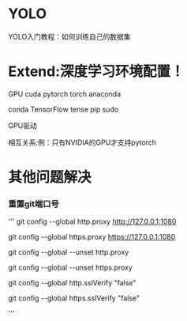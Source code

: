 # YOLO 
YOLO入门教程：如何训练自己的数据集
# Extend:深度学习环境配置！
GPU cuda pytorch torch anaconda 

conda TensorFlow tense pip sudo 

GPU驱动 

相互关系:例：只有NVIDIA的GPU才支持pytorch

# 其他问题解决
### 重置git端口号
'''
git config --global http.proxy http://127.0.0.1:1080

git config --global https.proxy https://127.0.0.1:1080

git config --global --unset http.proxy

git config --global --unset https.proxy

git config --global http.sslVerify "false"

git config --global https.sslVerify "false"

'''
